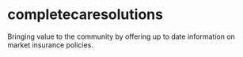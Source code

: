 # completecaresolutions
Bringing value to the community by offering up to date information on market insurance policies.
